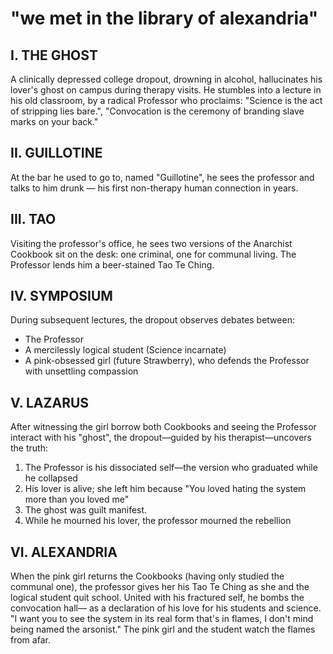 # "we met in the library of alexandria"

## I. THE GHOST
A clinically depressed college dropout, drowning in alcohol, hallucinates his lover's ghost on campus during therapy visits. He stumbles into a lecture in his old classroom, by a radical Professor who proclaims: "Science is the act of stripping lies bare.", "Convocation is the ceremony of branding slave marks on your back."

## II. GUILLOTINE
At the bar he used to go to, named "Guillotine", he sees the professor and talks to him drunk — his first non-therapy human connection in years.

## III. TAO
Visiting the professor's office, he sees two versions of the Anarchist Cookbook sit on the desk: one criminal, one for communal living. The Professor lends him a beer-stained Tao Te Ching.

## IV. SYMPOSIUM
During subsequent lectures, the dropout observes debates between:

- The Professor
- A mercilessly logical student (Science incarnate)
- A pink-obsessed girl (future Strawberry), who defends the Professor with unsettling compassion

## V. LAZARUS
After witnessing the girl borrow both Cookbooks and seeing the Professor interact with his "ghost", the dropout—guided by his therapist—uncovers the truth:

1. The Professor is his dissociated self—the version who graduated while he collapsed
2. His lover is alive; she left him because "You loved hating the system more than you loved me"
3. The ghost was guilt manifest.
4. While he mourned his lover, the professor mourned the rebellion

## VI. ALEXANDRIA
When the pink girl returns the Cookbooks (having only studied the communal one), the professor gives her his Tao Te Ching as she and the logical student quit school. United with his fractured self, he bombs the convocation hall— as a declaration of his love for his students and science. "I want you to see the system in its real form that's in flames, I don't mind being named the arsonist." The pink girl and the student watch the flames from afar.
